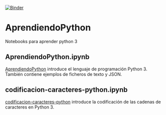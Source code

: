 [![Binder](https://mybinder.org/badge_logo.svg)](https://mybinder.org/v2/gh/hibernator11/AprendiendoPython/master)

# AprendiendoPython
Notebooks para aprender python 3

## AprendiendoPython.ipynb
[AprendiendoPython](AprendiendoPython.ipynb) introduce el lenguaje de programación Python 3. También contiene ejemplos de ficheros de texto y JSON.

## codificacion-caracteres-python.ipynb
[codificacion-caracteres-python](codificacion-caracteres-python.ipynb) introduce la codificación de las cadenas de caracteres en Python 3.


